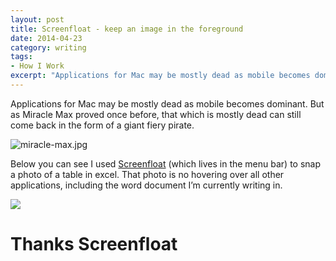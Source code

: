 ```yaml
---
layout: post
title: Screenfloat - keep an image in the foreground
date: 2014-04-23
category: writing
tags:
- How I Work
excerpt: "Applications for Mac may be mostly dead as mobile becomes dominant. But as Miracle Max proved once before, that which is mostly dead can still come back in the form of a giant fiery pirate. Below you can see I used..."
---
```


Applications for Mac may be mostly dead as mobile becomes dominant. But as Miracle Max proved once before, that which is mostly dead can still come back in the form of a giant fiery pirate.

![miracle-max.jpg](http://postachio-images.s3-website-us-east-1.amazonaws.com/689ba222420a8fecfc95eec7daf25d3a.jpg)

Below you can see I used [Screenfloat](http://www.screenfloatapp.com/) (which lives in the menu bar) to snap a photo of a table in excel. That photo is no hovering over all other applications, including the word document I’m currently writing in.

![](http://postachio-images.s3-website-us-east-1.amazonaws.com/942f3d1dfda7ce8bba7dde518bb8465c.png)

# Thanks Screenfloat
